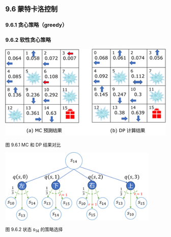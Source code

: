 
## 9.6 蒙特卡洛控制

### 9.6.1 贪心策略（greedy）

### 9.6.2 软性贪心策略

<img src=".\img/Q-MaxValue.png" width=540>

图 9.6.1 MC 和 DP 结果对比

<img src="./img/q-s14.png" width=450>

图 9.6.2 状态 $s_{14}$ 的策略选择

